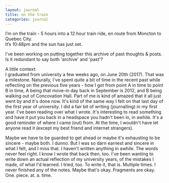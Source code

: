 ```yaml
---
layout: journal
title: on the train
categories: journal
---
```


I’m on the train - 5 hours into a 12 hour train ride, en route from Moncton to Quebec City.  
It’s 10:48pm and the sun has just set.

I've been working on putting together this archive of past thoughts & posts. Is it redundant to say both 'archive' and 'past'?

A little context:  
I graduated from university a few weeks ago, on June 20th (2017). That was a milestone. Naturally, I've spent quite a bit of time in the recent past while reflecting on the previous five years - how I got from point A in time to point B in time, A being that move-in day back in September is 2012, and B being walking out of Concovation Hall. Part of me is kind of amazed that it all just went by and it's done now. It's kind of the same way I felt on that last day of the first year of university. I did a fair bit of writing (journalling) in my first year. I've been reading over what I wrote. It's interesting to read something and have it put you back in a headspace you hadn't been in, in awhile. It's a good reminder of where I came (out) from. At the time, I wouldn't have let anyone read it (except my best friend and internet strangers). 

Maybe we have to be guarded to get ahead or maybe it's exhausting to be sincere - maybe both. I dunno. But I was so darn earnest and sincere in what I felt, and I miss that. I haven't written anything in awhile. The words never feel right. I know I wrote that back then, too. I've been wanting to write down an actual reflection of my university years, of the mistakes I made, of what I'd learned. I tried, too. To write it, that is. Multiple times. I never finished any of the notes. Maybe that's okay. Fragments are okay. One. piece. at. a. time.

